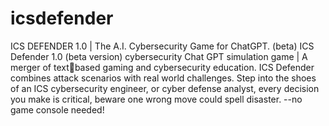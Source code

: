 # icsdefender
ICS DEFENDER 1.0 | The A.I. Cybersecurity Game for ChatGPT. (beta)
ICS Defender 1.0 (beta version) cybersecurity Chat GPT simulation game | A merger of textbased gaming and cybersecurity education. ICS Defender combines attack scenarios with real world challenges. Step into the shoes of an ICS cybersecurity engineer, or cyber defense analyst, 
every decision you make is critical, beware one wrong move could spell disaster.
--no game console needed!

